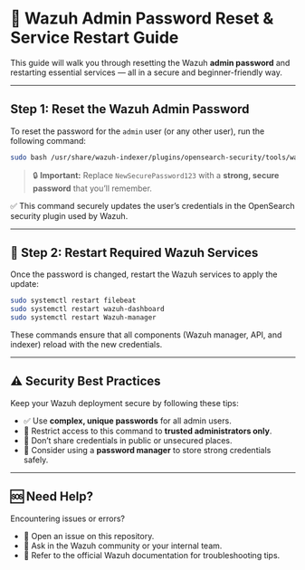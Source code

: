 # 🔐 Wazuh Admin Password Reset & Service Restart Guide

This guide will walk you through resetting the Wazuh **admin password** and restarting essential services — all in a secure and beginner-friendly way.

---

## Step 1: Reset the Wazuh Admin Password

To reset the password for the `admin` user (or any other user), run the following command:

```bash
sudo bash /usr/share/wazuh-indexer/plugins/opensearch-security/tools/wazuh-passwords-tool.sh -u admin -p NewSecurePassword123
```

> 🔒 **Important:** Replace `NewSecurePassword123` with a **strong, secure password** that you’ll remember.

✅ This command securely updates the user’s credentials in the OpenSearch security plugin used by Wazuh.

---

## 🔁 Step 2: Restart Required Wazuh Services

Once the password is changed, restart the Wazuh services to apply the update:

```bash
sudo systemctl restart filebeat
sudo systemctl restart wazuh-dashboard
sudo systemctl restart Wazuh-manager
```

These commands ensure that all components (Wazuh manager, API, and indexer) reload with the new credentials.

---

## ⚠️ Security Best Practices

Keep your Wazuh deployment secure by following these tips:

* ✅ Use **complex, unique passwords** for all admin users.
* 🔐 Restrict access to this command to **trusted administrators only**.
* 🧠 Don’t share credentials in public or unsecured places.
* 📁 Consider using a **password manager** to store strong credentials safely.

---

## 🆘 Need Help?

Encountering issues or errors?

* 📩 Open an issue on this repository.
* 💬 Ask in the Wazuh community or your internal team.
* 📘 Refer to the official Wazuh documentation for troubleshooting tips.
